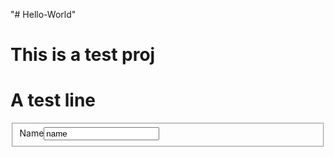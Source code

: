 "# Hello-World" 
# This is a test proj
<h1>A test line</h1>
<form>
<fieldset>
Name<input type="text" value="name">
</fieldset>
</form>

